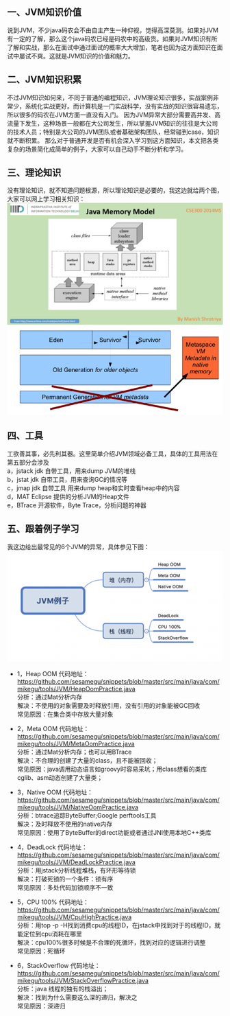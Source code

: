 
## 一、JVM知识价值

说到JVM，不少java码农会不由自主产生一种仰视，觉得高深莫测。如果对JVM有一定的了解，那么这个java码农已经是码农中的高级货。如果对JVM知识有所了解和实战，那么在面试中通过面试的概率大大增加，笔者也因为这方面知识在面试中屡试不爽。这就是JVM知识的价值和魅力。


## 二、JVM知识积累

不过JVM知识如何来，不同于普通的编程知识，JVM理论知识很多，实战案例非常少，系统化实战更好。而计算机是一门实战科学，没有实战的知识很容易遗忘，所以很多的码农在JVM方面一直没有入门。
因为JVM异常大部分需要高并发、高流量下发生，这种场景一般都在大公司发生，所以掌握JVM知识的往往是大公司的技术人员；特别是大公司的JVM团队或者基础架构团队，经常碰到case，知识就不断积累。
那么对于普通开发是否有机会深入学习到这方面知识，本文把各类复杂的场景简化成简单的例子，大家可以自己动手不断分析和学习。

## 三、理论知识
没有理论知识，就不知道问题根源，所以理论知识是必要的，我这边就给两个图，大家可以网上学习相关知识：
![image](https://github.com/sesamegu/doc/blob/master/tmp/JMM.png?raw=true)
![image](https://github.com/sesamegu/doc/blob/master/tmp/J8.png?raw=true)

## 四、工具
工欲善其事，必先利其器。这里简单介绍JVM领域必备工具，具体的工具用法在第五部分会涉及<br/>
a，jstack   jdk 自带工具，用来dump JVM的堆栈 <br/>
b，jstat jdk 自带工具，用来查询GC的情况等<br/>
c，jmap jdk 自带工具  用来dump heap和实时查看heap中的内容<br/>
d，MAT  Eclipse 提供的分析JVM的Heap文件<br/>
e，BTrace 开源软件，Byte Trace，分析问题的神器<br/>


## 五、跟着例子学习
我这边给出最常见的6个JVM的异常，具体参见下图：
![image](https://github.com/sesamegu/doc/blob/master/tmp/企业微信截图_fbf7b5e0-ca49-41df-92a7-775ce765878a.png?raw=true)
* 1，Heap OOM
代码地址：https://github.com/sesamegu/snippets/blob/master/src/main/java/com/mikegu/tools/JVM/HeapOomPractice.java <br/>
分析：通过Mat分析内存 <br/>
解决：不使用的对象需要及时释放引用，没有引用的对象能被GC回收 <br/>
常见原因：在集合类中存放大量对象 <br/>

* 2，Meta OOM
代码地址：https://github.com/sesamegu/snippets/blob/master/src/main/java/com/mikegu/tools/JVM/MetaOomPractice.java <br/>
分析：通过Mat分析内存；也可以用BTrace <br/>
解决：不合理的创建了大量的class，且不能被回收； <br/>
常见原因：java调用动态语言如groovy时容易采坑；用class想看的类库cglib、asm动态创建了大量类； <br/>

* 3，Native OOM
代码地址：https://github.com/sesamegu/snippets/blob/master/src/main/java/com/mikegu/tools/JVM/NativeOomPractice.java <br/>
分析：btrace追踪ByteBuffer;Google perftools工具  <br/>
解决：及时释放不使用的native内存 <br/>
常见原因：使用了ByteBuffer的direct功能或者通过JNI使用本地C++类库 <br/>

* 4，DeadLock
代码地址：https://github.com/sesamegu/snippets/blob/master/src/main/java/com/mikegu/tools/JVM/DeadLockPractice.java <br/>
分析：用jstack分析线程堆栈，有环形等待锁 <br/>
解决：打破死锁的一个条件：锁有序 <br/>
常见原因：多处代码加锁顺序不一致 <br/>

* 5，CPU 100%
代码地址：https://github.com/sesamegu/snippets/blob/master/src/main/java/com/mikegu/tools/JVM/CpuHighPractice.java <br/>
分析：用top -p <pid> -H找到消费cpu的线程ID，在jstack中找到对于的线程ID，就能定位到cpu消耗在哪里 <br/>
解决：cpu100%很多时候是不合理的死循环，找到对应的逻辑进行调整 <br/>
常见原因：死循环 <br/>

* 6，StackOverflow
代码地址：https://github.com/sesamegu/snippets/blob/master/src/main/java/com/mikegu/tools/JVM/StackOverflowPractice.java <br/>
分析：java 线程的独有的栈溢出； <br/>
解决：找到为什么需要这么深的递归，解决之 <br/>
常见原因：深递归 <br/>
